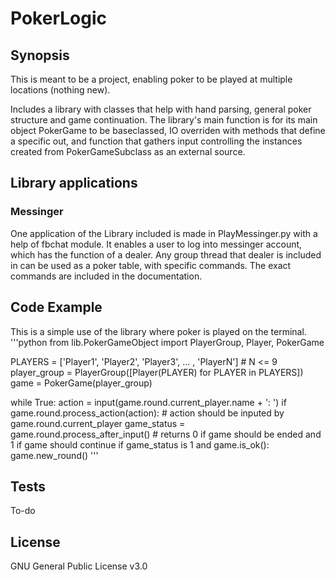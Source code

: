# PokerLogic

## Synopsis
This is meant to be a project, enabling poker to be played at multiple locations (nothing new).

Includes a library with classes that help with hand parsing, general poker structure and game continuation.
The library's main function is for its main object PokerGame to be baseclassed, IO overriden with methods that define a specific out,
and function that gathers input controlling the instances created from PokerGameSubclass as an external source.


## Library applications

### Messinger
One application of the Library included is made in PlayMessinger.py with a help of fbchat module.
It enables a user to log into messinger account, which has the function of a dealer.
Any group thread that dealer is included in can be used as a poker table, with specific commands.
The exact commands are included in the documentation.


## Code Example
This is a simple use of the library where poker is played on the terminal.
'''python
from lib.PokerGameObject import PlayerGroup, Player, PokerGame

PLAYERS = ['Player1', 'Player2', 'Player3', ... , 'PlayerN'] \# N <= 9
player_group = PlayerGroup([Player(PLAYER) for PLAYER in PLAYERS])
game = PokerGame(player_group)

while True:
  action = input(game.round.current_player.name + ': ')
  if game.round.process_action(action): \# action should be inputed by game.round.current_player
    game_status = game.round.process_after_input() \# returns 0 if game should be ended and 1 if game should continue
    if game_status is 1 and game.is_ok():
      game.new_round()
'''


## Tests
To-do


## License
GNU General Public License v3.0
